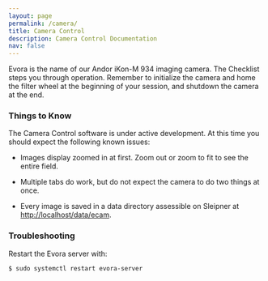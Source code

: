 ```yaml
---
layout: page
permalink: /camera/
title: Camera Control
description: Camera Control Documentation
nav: false
---
```

Evora is the name of our Andor iKon-M 934 imaging camera. The Checklist steps you through operation. Remember to initialize the camera and home the filter wheel at the beginning of your session, and shutdown the camera at the end.

### Things to Know
The Camera Control software is under active development. At this time you should expect the following known issues:

- Images display zoomed in at first. Zoom out or zoom to fit to see the entire field.

- Multiple tabs do work, but do not expect the camera to do two things at once.

- Every image is saved in a data directory assessible on Sleipner at [http://localhost/data/ecam](http://localhost/data/ecam).

### Troubleshooting

Restart the Evora server with:

`$ sudo systemctl restart evora-server`
